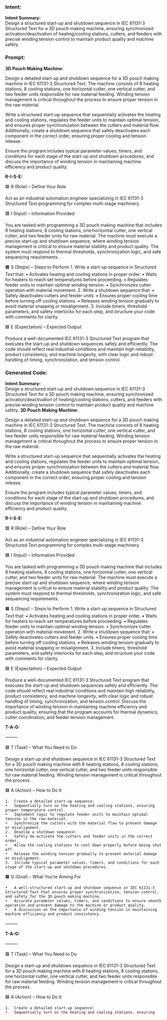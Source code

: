 ### Intent:
**Intent Summary:**  
Design a structured start-up and shutdown sequence in IEC 61131-3 Structured Text for a 3D pouch making machine, ensuring synchronized activation/deactivation of heating/cooling stations, cutters, and feeders with precise winding tension control to maintain product quality and machine safety.

### Prompt:
**3D Pouch Making Machine:**

Design a detailed start-up and shutdown sequence for a 3D pouch making machine in IEC 61131-3 Structured Text. The machine consists of 8 heating stations, 8 cooling stations, one horizontal cutter, one vertical cutter, and two feeder units responsible for raw material feeding. Winding tension management is critical throughout the process to ensure proper tension in the raw material.

Write a structured start-up sequence that sequentially activates the heating and cooling stations, regulates the feeder units to maintain optimal tension, and ensures proper synchronization between the cutters and material flow. Additionally, create a shutdown sequence that safely deactivates each component in the correct order, ensuring proper cooling and tension release.

Ensure the program includes typical parameter values, timers, and conditions for each stage of the start-up and shutdown procedures, and discuss the importance of winding tension in maintaining machine efficiency and product quality.

**R-I-S-E:**

🟥 R (Role) – Define Your Role

Act as an industrial automation engineer specializing in IEC 61131-3 Structured Text programming for complex multi-stage machinery.

🟩 I (Input) – Information Provided

You are tasked with programming a 3D pouch making machine that includes 8 heating stations, 8 cooling stations, one horizontal cutter, one vertical cutter, and two feeder units for raw material. The machine must execute a precise start-up and shutdown sequence, where winding tension management is critical to ensure material stability and product quality. The system must respond to thermal thresholds, synchronization logic, and safe sequencing requirements.

🟧 S (Steps) – Steps to Perform
	1.	Write a start-up sequence in Structured Text that:
	•	Activates heating and cooling stations in proper order.
	•	Waits for heaters to reach set temperatures before proceeding.
	•	Regulates feeder units to maintain optimal winding tension.
	•	Synchronizes cutter operation with material movement.
	2.	Write a shutdown sequence that:
	•	Safely deactivates cutters and feeder units.
	•	Ensures proper cooling time before turning off cooling stations.
	•	Releases winding tension gradually to avoid material snapping or misalignment.
	3.	Include timers, threshold parameters, and safety interlocks for each step, and structure your code with comments for clarity.

🟦 E (Expectation) – Expected Output

Produce a well-documented IEC 61131-3 Structured Text program that executes the start-up and shutdown sequences safely and efficiently. The code should reflect real industrial conditions and maintain high reliability, product consistency, and machine longevity, with clear logic and robust handling of timing, synchronization, and tension control.

### Generated Code:
**Intent Summary:**  
Design a structured start-up and shutdown sequence in IEC 61131-3 Structured Text for a 3D pouch making machine, ensuring synchronized activation/deactivation of heating/cooling stations, cutters, and feeders with precise winding tension control to maintain product quality and machine safety.
**3D Pouch Making Machine:**

Design a detailed start-up and shutdown sequence for a 3D pouch making machine in IEC 61131-3 Structured Text. The machine consists of 8 heating stations, 8 cooling stations, one horizontal cutter, one vertical cutter, and two feeder units responsible for raw material feeding. Winding tension management is critical throughout the process to ensure proper tension in the raw material.

Write a structured start-up sequence that sequentially activates the heating and cooling stations, regulates the feeder units to maintain optimal tension, and ensures proper synchronization between the cutters and material flow. Additionally, create a shutdown sequence that safely deactivates each component in the correct order, ensuring proper cooling and tension release.

Ensure the program includes typical parameter values, timers, and conditions for each stage of the start-up and shutdown procedures, and discuss the importance of winding tension in maintaining machine efficiency and product quality.

**R-I-S-E:**

🟥 R (Role) – Define Your Role

Act as an industrial automation engineer specializing in IEC 61131-3 Structured Text programming for complex multi-stage machinery.

🟩 I (Input) – Information Provided

You are tasked with programming a 3D pouch making machine that includes 8 heating stations, 8 cooling stations, one horizontal cutter, one vertical cutter, and two feeder units for raw material. The machine must execute a precise start-up and shutdown sequence, where winding tension management is critical to ensure material stability and product quality. The system must respond to thermal thresholds, synchronization logic, and safe sequencing requirements.

🟧 S (Steps) – Steps to Perform
	1.	Write a start-up sequence in Structured Text that:
	•	Activates heating and cooling stations in proper order.
	•	Waits for heaters to reach set temperatures before proceeding.
	•	Regulates feeder units to maintain optimal winding tension.
	•	Synchronizes cutter operation with material movement.
	2.	Write a shutdown sequence that:
	•	Safely deactivates cutters and feeder units.
	•	Ensures proper cooling time before turning off cooling stations.
	•	Releases winding tension gradually to avoid material snapping or misalignment.
	3.	Include timers, threshold parameters, and safety interlocks for each step, and structure your code with comments for clarity.

🟦 E (Expectation) – Expected Output

Produce a well-documented IEC 61131-3 Structured Text program that executes the start-up and shutdown sequences safely and efficiently. The code should reflect real industrial conditions and maintain high reliability, product consistency, and machine longevity, with clear logic and robust handling of timing, synchronization, and tension control. Discuss the importance of winding tension in maintaining machine efficiency and product quality, ensuring that the program accounts for thermal dynamics, cutter coordination, and feeder tension management.

**T-A-G:**

⸻

🟥 T (Task) – What You Need to Do

Design a start-up and shutdown sequence in IEC 61131-3 Structured Text for a 3D pouch making machine with 8 heating stations, 8 cooling stations, one horizontal cutter, one vertical cutter, and two feeder units responsible for raw material feeding. Winding tension management is critical throughout the process.

🟩 A (Action) – How to Do It

	1.	Create a detailed start-up sequence:
	•	Sequentially turn on the heating and cooling stations, ensuring proper temperature control.
	•	Implement logic to regulate feeder units to maintain optimal tension in the raw material.
	•	Synchronize the cutters with the material flow to prevent damage or misalignment.
	2.	Develop a shutdown sequence:
	•	Safely de-activate the cutters and feeder units in the correct order.
	•	Allow the cooling stations to cool down properly before being shut off.
	•	Release the winding tension gradually to prevent material damage or misalignment.
	3.	Include typical parameter values, timers, and conditions for each stage of the start-up and shutdown procedures.

🟧 G (Goal) – What You’re Aiming For

	•	A well-structured start-up and shutdown sequence in IEC 61131-3 Structured Text that ensures proper synchronization, tension control, and safety for the 3D pouch making machine.
	•	Accurate parameter values, timers, and conditions to ensure smooth operation and prevent damage to the machine or product quality.
	•	A discussion on the importance of winding tension in maintaining machine efficiency and product consistency.

⸻

**T-A-G:**

⸻

🟥 T (Task) – What You Need to Do

Design a start-up and shutdown sequence in IEC 61131-3 Structured Text for a 3D pouch making machine with 8 heating stations, 8 cooling stations, one horizontal cutter, one vertical cutter, and two feeder units responsible for raw material feeding. Winding tension management is critical throughout the process.

🟩 A (Action) – How to Do It

	1.	Create a detailed start-up sequence:
	•	Sequentially turn on the heating and cooling stations, ensuring
